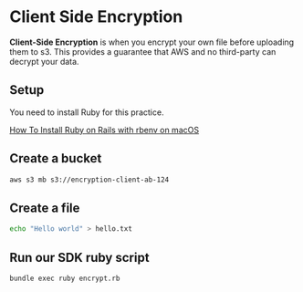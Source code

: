 # Client Side Encryption

**Client-Side Encryption** is when you encrypt your own file before uploading them to s3. This provides a guarantee that AWS and no third-party can decrypt your data.

## Setup

You need to install Ruby for this practice.

[How To Install Ruby on Rails with rbenv on macOS](https://www.digitalocean.com/community/tutorials/how-to-install-ruby-on-rails-with-rbenv-on-macos)


## Create a bucket

```sh
aws s3 mb s3://encryption-client-ab-124
```

## Create a file

```sh
echo "Hello world" > hello.txt
```

## Run our SDK ruby script

```sh
bundle exec ruby encrypt.rb
```